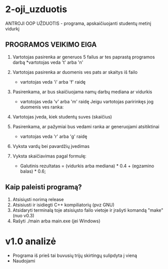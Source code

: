 # 2-oji_uzduotis

ANTROJI OOP UŽDUOTIS - programa, apskaičiuojanti studentų metinį vidurkį

## PROGRAMOS VEIKIMO EIGA

1. Vartotojas pasirenka ar generuos 5 failus ar tes paprastą programos darbą 
  *vartotojas veda 't' arba 'n'
2. Vartotojas pasirenka ar duomenis ves pats ar skaitys iš failo
   * vartotojas veda 'i' arba 'f' raidę
3. Pasirenkama, ar bus skaičiuojama namų darbų mediana ar vidurkis 
   * vartotojas veda 'v' arba 'm' raidę
Jeigu vartotojas paririnkęs jog duomenis ves ranka:
4. Vartotojas įveda, kiek studentų suves (skaičius)
5. Pasirenkama, ar pažymiai bus vedami ranka ar generuojami atsitiktinai 
   * vartotojas veda 'r' arba 'g' raidę
6. Vyksta vardų bei pavardžių įvedimas

7. Vyksta skaičiavimas pagal formulę:
    * Galutinis rezultatas = (vidurkis arba mediana) * 0.4 + (egzamino balas) * 0.6;
    
## Kaip paleisti programą?

1. Atsisiųsti norimą release
2. Atsisiusti ir isidiegti C++ kompiliatorių (pvz GNU)
2. Atsidaryti terminalą toje atsisiųsto failo vietoje ir įrašyti komandą "make" (nuo v0.3)
3. Rašyti ./main arba main.exe (jei Windows)

# v1.0 analizė

- Programa iš prieš tai buvusių trijų skirtingų sulipdyta į vieną
- Naudojami  <template>
- Naudojami 4 skirtingi konteinerių atskyrimo būdai skirtingais algoritmais
- Pridėtas "exception"

## Pirmoji strategija
Studentai iš vieno bendro konteinerio perrašomi į du kitus atskirus naudojant remove_copy_if bei copy_if algoritmus, vėliau bendras konteineris ištrinamas.

## Antroji strategija
Tik vargsai studentai yra perrašomi iš bendro studentų konteinerio naudojant remove_copy_if funkciją, vėliau vargšai yra ištrinami.

## Trečioji strategija
Naudojant stable_partition algoritmą studentai išskirstomi į dvi dalis, vėliau naudojant copy algoritmą nukopijuojami vargšai studentai , jie ištrinami iš bendro studentų konteinerio.

## Ketvirtoji strategija
Studentai iš vieno bendro konteinerio perrašomi į du kitus atskirus naudojant remove_copy_if bei copy_if algoritmus, tačiau vėliau bendras konteineris nėra ištrinamas (praktiškai tas pats kaip ir pirmoji strategija, tik dėl įdomumo, neefektyvu)

## Rezultatų lentelė (spartos analizė)

|Studentų kiekis =    10000000       |Vektorius |Deque  |List
|-----------------------------|----------|------------|------------|
|Pirmoji strategija |8.7|5.8| 6.9|
|Antroji strategija |4.4|4.1| 4.2|
|Trečioji strategija |8.86|7.85| 8.6|
|Ketvirtoji strategija |7.33|5| 5.9|

|Studentų kiekis =    1000000      |Vektorius |Deque  |List
|-----------------------------|----------|------------|------------|
|Pirmoji strategija |0.76|0.57| 0.68|
|Antroji strategija |  0.43|0.45| 0.43|
|Trečioji strategija |0.76|0.74| 0.97|
|Ketvirtoji strategija |0.64|0.51| 0.6|

## Išvados:
Antroji strategija man buvo efektyviausia, konteinerių išskirstymo greitis akivaizdžiai trumpesnis nei visų kitų.
 
# Kiti release 

# <br />[v0.5](https://github.com/Definitelynotaspruce/2-oji_uzduotis/releases/tag/v0.5) 

- Trys atskiros programos Vector, List bei Deque konteinerių veikimo spartos analizei
- Matuojamas studentų nuskaitymas bei padalinimas

## v0.5 spartos analizė
Naudojamo kompiuterio parametrai: Intel core i5 7th gen, 8gb RAM, SSD.
### Vector

|Funkcija                     |n = 1000    |n = 10000     |n = 100000    |n = 1000000   |n = 10000000 |
|-----------------------------|----------|------------|------------|------------|-----------|
|Nuskaitymas |0 s|0.04 s|0.4 s|3.7 s|37 s|
|Padalinimas|0 s|0.01 s|0.31 s|5 s|55 s|

### List

|Funkcija                     |n = 1000    |n = 10000     |n = 100000    |n = 1000000   |n = 10000000 |
|-----------------------------|----------|------------|------------|------------|-----------|
|Nuskaitymas|0 s|0.04 s|0.5 s|4.5 s|42 s|
|Padalinimas|0 s|0.02s|0.23 s|2.3 s|30 s|

### Deque

|Funkcija                     |n = 1000    |n = 10000     |n = 100000    |n = 1000000   |n = 10000000 |
|-----------------------------|----------|------------|------------|------------|-----------|
|Nuskaitymas|0 s|0.04 s|0.5s|3.7 s|38 s|
|Padalinimas|0 s|0.02|0.1 s|4 s|43 s|

### Išvados
Efektyviausiai veikė list konteineris, greičio skirtumas akivaizdžiai matomas. Vector konteineris buvo lėčiausias.

# <br />[v0.4](https://github.com/Definitelynotaspruce/2-oji_uzduotis/releases/tag/v0.4) 

- Penkių studentų .txt failų generavimas bei nuskaitymas naudojant vektorius
- Studentai rūšiuojami į du atskirus vektorius pagal metinį vidurkį (mažiau už 5 bei daugiau už 5)
- Programa veikimo metu atlieka spartos analizę (matuojami nuskaitymo, splitinimo, skirstymo greičiai) 

# <br />[v0.3](https://github.com/Definitelynotaspruce/2-oji_uzduotis/releases/tag/v0.3) 

- Programos failai suskirstyti į headerius
- Pridėtas Makefile

# <br />[v0.2](https://github.com/Definitelynotaspruce/2-oji_uzduotis/releases/tag/v0.2)

- Programa gali nuskaityti duomenis iš duoto failo
- Rezultatai vedami į .txt failą "pažymiai.txt"
- Išvedimas lygiuojamas

# <br />[v0.1](https://github.com/Definitelynotaspruce/2-oji_uzduotis/releases/tag/v0.1) 

- Apskaiciuojamas studentu namu darbu pazymiu vidurkis/mediana
- Rezultatai pateikiami lentelės forma




